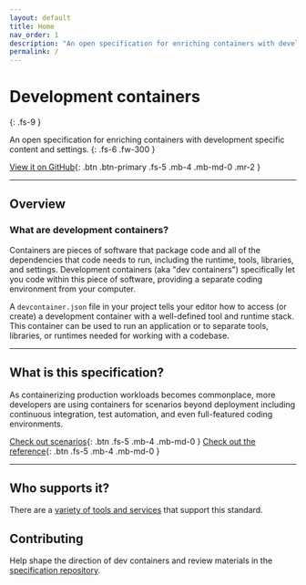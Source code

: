 ```yaml
---
layout: default
title: Home
nav_order: 1
description: "An open specification for enriching containers with development specific content and settings."
permalink: /
---
```


# Development containers
{: .fs-9 }

An open specification for enriching containers with development specific content and settings.
{: .fs-6 .fw-300 }

[View it on GitHub](https://github.com/microsoft/dev-container-spec){: .btn .btn-primary .fs-5 .mb-4 .mb-md-0 .mr-2 }

---

## Overview

### What are development containers?
Containers are pieces of software that package code and all of the dependencies that code needs to run, including the runtime, tools, libraries, and settings. Development containers (aka "dev containers") specifically let you code within this piece of software, providing a separate coding environment from your computer.

A `devcontainer.json` file in your project tells your editor how to access (or create) a development container with a well-defined tool and runtime stack. This container can be used to run an application or to separate tools, libraries, or runtimes needed for working with a codebase.

---

## What is this specification?

As containerizing production workloads becomes commonplace, more developers are using containers for scenarios beyond deployment including continuous integration, test automation, and even full-featured coding environments. 

[Check out scenarios](/docs/spec-details.md){: .btn .fs-5 .mb-4 .mb-md-0 }
[Check out the reference](/docs/json-reference.md){: .btn .fs-5 .mb-4 .mb-md-0 }

---

## Who supports it?

There are a [variety of tools and services](/docs/supporting-tools.md) that support this standard.

## Contributing

Help shape the direction of dev containers and review materials in the [specification repository](https://github.com/microsoft/dev-container-spec).
